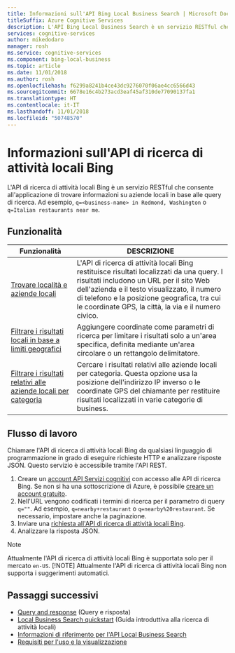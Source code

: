 ```yaml
---
title: Informazioni sull'API Bing Local Business Search | Microsoft Docs
titleSuffix: Azure Cognitive Services
description: L'API Bing Local Business Search è un servizio RESTful che consente all'applicazione di trovare informazioni su luoghi e aziende locali in base alle query di ricerca.
services: cognitive-services
author: mikedodaro
manager: rosh
ms.service: cognitive-services
ms.component: bing-local-business
ms.topic: article
ms.date: 11/01/2018
ms.author: rosh
ms.openlocfilehash: f6299a8241b4ce43dc9276070f06ae4cc6566d43
ms.sourcegitcommit: 6678e16c4b273acd3eaf45af310de77090137fa1
ms.translationtype: HT
ms.contentlocale: it-IT
ms.lasthandoff: 11/01/2018
ms.locfileid: "50748570"
---
```

# <a name="what-is-bing-local-business-search"></a>Informazioni sull'API di ricerca di attività locali Bing
L'API di ricerca di attività locali Bing è un servizio RESTful che consente all'applicazione di trovare informazioni su aziende locali in base alle query di ricerca. Ad esempio, `q=<business-name> in Redmond, Washington` o `q=Italian restaurants near me`. 

## <a name="features"></a>Funzionalità
| Funzionalità | DESCRIZIONE |  
| -- | -- | 
| [Trovare località e aziende locali](quickstarts/local-quickstart.md) | L'API di ricerca di attività locali Bing restituisce risultati localizzati da una query. I risultati includono un URL per il sito Web dell'azienda e il testo visualizzato, il numero di telefono e la posizione geografica, tra cui le coordinate GPS, la città, la via e il numero civico. |  
| [Filtrare i risultati locali in base a limiti geografici](specify-geographic-search.md) | Aggiungere coordinate come parametri di ricerca per limitare i risultati solo a un'area specifica, definita mediante un'area circolare o un rettangolo delimitatore. | 
| [Filtrare i risultati relativi alle aziende locali per categoria](local-categories.md) | Cercare i risultati relativi alle aziende locali per categoria. Questa opzione usa la posizione dell'indirizzo IP inverso o le coordinate GPS del chiamante per restituire risultati localizzati in varie categorie di business.|

## <a name="workflow"></a>Flusso di lavoro
Chiamare l'API di ricerca di attività locali Bing da qualsiasi linguaggio di programmazione in grado di eseguire richieste HTTP e analizzare risposte JSON. Questo servizio è accessibile tramite l'API REST.
 
1. Creare un [account API Servizi cognitivi](https://docs.microsoft.com/azure/cognitive-services/cognitive-services-apis-create-account) con accesso alle API di ricerca Bing. Se non si ha una sottoscrizione di Azure, è possibile [creare un account gratuito](https://azure.microsoft.com/try/cognitive-services/?api=bing-web-search-api).   
2. Nell'URL vengono codificati i termini di ricerca per il parametro di query `q=""`. Ad esempio, `q=nearby+restaurant` o `q=nearby%20restaurant`. Se necessario, impostare anche la paginazione. 
3. Inviare una [richiesta all'API di ricerca di attività locali Bing](quickstarts/local-quickstart.md). 
4. Analizzare la risposta JSON. 

> [!NOTE]
> Attualmente l'API di ricerca di attività locali Bing è supportata solo per il mercato `en-US`. 
> [!NOTE]
> Attualmente l'API di ricerca di attività locali Bing non supporta i suggerimenti automatici. 

## <a name="next-steps"></a>Passaggi successivi
- [Query and response](local-search-query-response.md) (Query e risposta)
- [Local Business Search quickstart](quickstarts/local-quickstart.md) (Guida introduttiva alla ricerca di attività locali)
- [Informazioni di riferimento per l'API Local Business Search](local-search-reference.md)
- [Requisiti per l'uso e la visualizzazione](use-display-requirements.md)